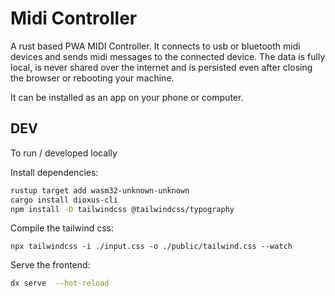 # Midi Controller

A rust based PWA MIDI Controller. It connects to usb or bluetooth midi devices and sends midi messages to the connected device.
The data is fully local, is never shared over the internet and is persisted even after closing the browser or rebooting your machine.

It can be installed as an app on your phone or computer.


## DEV

To run / developed locally

Install dependencies:
```bash
rustup target add wasm32-unknown-unknown
cargo install dioxus-cli 
npm install -D tailwindcss @tailwindcss/typography
````

Compile the tailwind css:
```
npx tailwindcss -i ./input.css -o ./public/tailwind.css --watch
```

Serve the frontend:
```bash
dx serve  --hot-reload
```